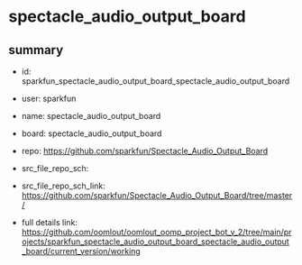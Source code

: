 # spectacle_audio_output_board
 
## summary 
* id: sparkfun_spectacle_audio_output_board_spectacle_audio_output_board
* user: sparkfun
* name: spectacle_audio_output_board
* board: spectacle_audio_output_board
* repo: https://github.com/sparkfun/Spectacle_Audio_Output_Board



* src_file_repo_sch: 
* src_file_repo_sch_link: https://github.com/sparkfun/Spectacle_Audio_Output_Board/tree/master/
* full details link: https://github.com/oomlout/oomlout_oomp_project_bot_v_2/tree/main/projects/sparkfun_spectacle_audio_output_board_spectacle_audio_output_board/current_version/working  







